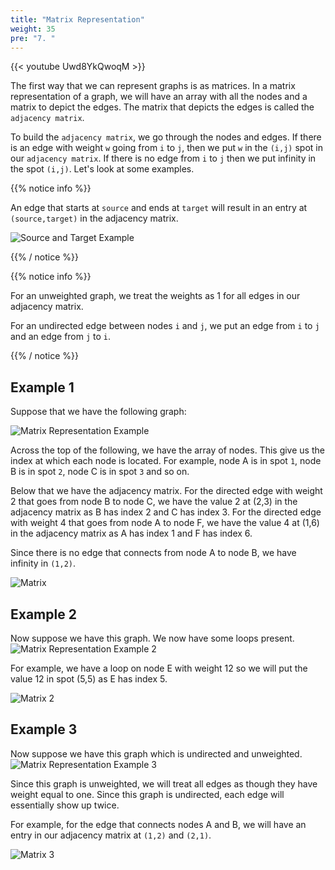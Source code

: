 ```yaml
---
title: "Matrix Representation"
weight: 35
pre: "7. "
---
```

{{< youtube Uwd8YkQwoqM  >}}

The first way that we can represent graphs is as matrices. In a matrix representation of a graph, we will have an array with all the nodes and a matrix to depict the edges. The matrix that depicts the edges is called the `adjacency matrix`. 

To build the `adjacency matrix`, we go through the nodes and edges. If there is an edge with weight `w` going from `i` to `j`, then we put `w` in the `(i,j)` spot in our `adjacency matrix`. If there is no edge from `i` to `j` then we put infinity in the spot `(i,j)`. Let's look at some examples. 

{{% notice info %}}

An edge that starts at `source` and ends at `target` will result in an entry at `(source,target)` in the adjacency matrix.

![Source and Target Example](images/6/src_tar_ex.svg)

{{% / notice %}}


{{% notice info %}}

For an unweighted graph, we treat the weights as 1 for all edges in our adjacency matrix.

For an undirected edge between nodes `i` and `j`, we put an edge from `i` to `j` and an edge from `j` to `i`.

{{% / notice %}}


Example 1
---

Suppose that we have the following graph: 

![Matrix Representation Example](images/6/graphA.svg)

Across the top of the following, we have the array of nodes. This give us the index at which each node is located. For example, node A is in spot `1`, node B is in spot `2`, node C is in spot `3` and so on. 

Below that we have the adjacency matrix. For the directed edge with weight 2 that goes from node B to node C, we have the value 2 at (2,3) in the adjacency matrix as B has index 2 and C has index 3. For the directed edge with weight 4 that goes from node A to node F, we have the value 4 at (1,6) in the adjacency matrix as A has index 1 and F has index 6. 

Since there is no edge that connects from node A to node B, we have infinity in `(1,2)`.
 

![Matrix](images/6/matrixA.svg)



Example 2
---
Now suppose we have this graph. We now have some loops present. 
![Matrix Representation Example 2](images/6/graphB.svg)


For example, we have a loop on node E with weight 12 so we will put the value 12 in spot (5,5) as E has index 5.

![Matrix 2](images/6/matrixB.svg)


Example 3
---
Now suppose we have this graph which is undirected and unweighted. 
![Matrix Representation Example 3](images/6/graphC.svg)




Since this graph is unweighted, we will treat all edges as though they have weight equal to one. Since this graph is undirected, each edge will essentially show up twice. 

For example, for the edge that connects nodes A and B, we will have an entry in our adjacency matrix at `(1,2)` and `(2,1)`.

![Matrix 3](images/6/matrixC.svg)
